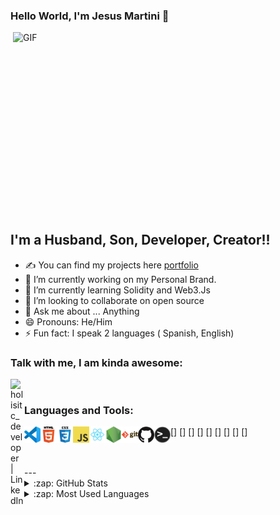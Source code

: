 ### Hello World, I'm Jesus Martini  👋

 <img align="right" alt="GIF" src="https://github.com/arsentieva/arsentieva/blob/main/code.gif?raw=true" width="500" height="320" />


## I'm a Husband, Son, Developer, Creator!!
- ✍ You can find my projects here [portfolio]
- 🔭 I’m currently working on my Personal Brand.
- 🌱 I’m currently learning Solidity and Web3.Js
- 👯 I’m looking to collaborate on open source
- 💬 Ask me about ... Anything
- 😄 Pronouns: He/Him
- ⚡ Fun fact: I speak 2 languages ( Spanish,  English)


### Talk with me, I am kinda awesome:
[<img align="left" alt="holisitc_developer | LinkedIn" width="22px" src="https://cdn.jsdelivr.net/npm/simple-icons@v3/icons/linkedin.svg" />][linkedin]

<br />

### Languages and Tools:

[<img align="left" alt="Visual Studio Code" width="26px" src="https://raw.githubusercontent.com/github/explore/80688e429a7d4ef2fca1e82350fe8e3517d3494d/topics/visual-studio-code/visual-studio-code.png" />]
[<img align="left" alt="HTML5" width="26px" src="https://raw.githubusercontent.com/github/explore/80688e429a7d4ef2fca1e82350fe8e3517d3494d/topics/html/html.png" />]
[<img align="left" alt="CSS3" width="26px" src="https://raw.githubusercontent.com/github/explore/80688e429a7d4ef2fca1e82350fe8e3517d3494d/topics/css/css.png" />]
[<img align="left" alt="JavaScript" width="26px" src="https://raw.githubusercontent.com/github/explore/80688e429a7d4ef2fca1e82350fe8e3517d3494d/topics/javascript/javascript.png" />]
[<img align="left" alt="React" width="26px" src="https://raw.githubusercontent.com/github/explore/80688e429a7d4ef2fca1e82350fe8e3517d3494d/topics/react/react.png" />]
[<img align="left" alt="Node.js" width="26px" src="https://raw.githubusercontent.com/github/explore/80688e429a7d4ef2fca1e82350fe8e3517d3494d/topics/nodejs/nodejs.png" />]
[<img align="left" alt="Git" width="26px" src="https://raw.githubusercontent.com/github/explore/80688e429a7d4ef2fca1e82350fe8e3517d3494d/topics/git/git.png" />]
[<img align="left" alt="GitHub" width="26px" src="https://raw.githubusercontent.com/github/explore/78df643247d429f6cc873026c0622819ad797942/topics/github/github.png" />]
[<img align="left" alt="Terminal" width="26px" src="https://raw.githubusercontent.com/github/explore/80688e429a7d4ef2fca1e82350fe8e3517d3494d/topics/terminal/terminal.png" />]

<br />
<br />
---

<details>
  <summary>:zap: GitHub Stats</summary>

  <img align="left" alt="Jesus's GitHub Stats" src="https://github-readme-stats.vercel.app/api?username=je-martini&show_icons=true&hide_border=true" />

</details>

<details>
  <summary>:zap: Most Used Languages</summary>

<img align="left" alt="Jesus's GitHub Top Languages" src="https://github-readme-stats.vercel.app/api/top-langs/?username=je-martini" />

</details>

[linkedin]: https://www.linkedin.com/in/jesus-martini/
[portfolio]: https://je-martini.github.io
